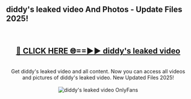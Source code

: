 <h2>diddy's leaked video And Photos - Update Files 2025!</h2>
<br>
<div align="center">
<h2><a href="https://top-ai-tools.click/QrbHav" rel="nofollow">🔴 CLICK HERE 🌐==►► diddy's leaked video</a></h2>
<br>
Get diddy's leaked video and all content. Now you can access all videos and pictures of diddy's leaked video. New Updated Files 2025!
<br>
<br>
<a href="https://top-ai-tools.click/QrbHav" rel="nofollow" data-target="animated-image.originalLink"><img src="https://i.ibb.co.com/WyWwxjT/player-gif2.gif" alt="diddy's leaked video OnlyFans" style="max-width: 100%; display: inline-block;" data-target="animated-image.originalImage"></a>
</div>
<br>